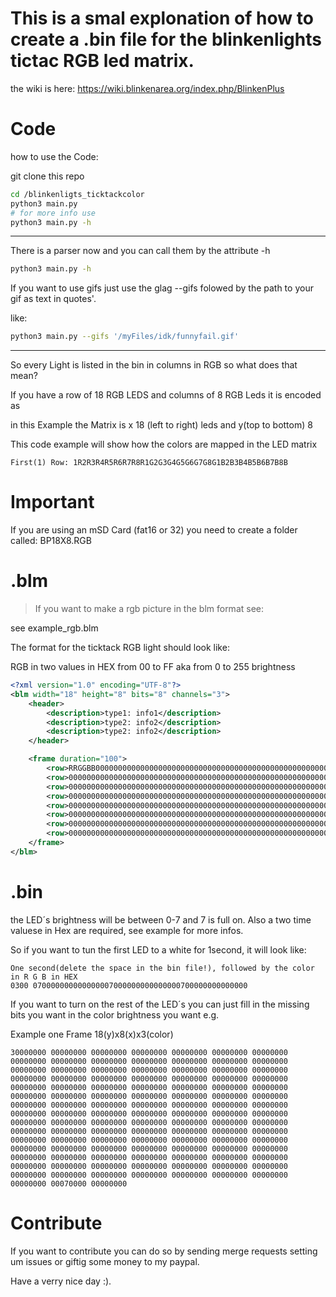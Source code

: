 # This is a smal explonation of how to create a .bin file for the blinkenlights tictac RGB led matrix. 

the wiki is here: https://wiki.blinkenarea.org/index.php/BlinkenPlus


# Code

how to use the Code: 

git clone this repo

```bash 
cd /blinkenligts_ticktackcolor
python3 main.py
# for more info use
python3 main.py -h
```
---
There is a parser now and you can call them by the attribute -h
```bash
python3 main.py -h
```
If you want to use gifs just use the glag --gifs folowed by the path to your gif as text in quotes'.

like:

```bash
python3 main.py --gifs '/myFiles/idk/funnyfail.gif'
```

---


So every Light is listed in the bin in columns in RGB so what does that mean?

If you have a row of 18 RGB LEDS
and columns of 8 RGB Leds it is encoded as

in this Example the Matrix is x 18 (left to right) leds and y(top to bottom) 8

This code example will show how the colors are mapped in the LED matrix
```
First(1) Row: 1R2R3R4R5R6R7R8R1G2G3G4G5G6G7G8G1B2B3B4B5B6B7B8B
```

# Important 
If you are using an mSD Card (fat16 or 32) you need to create a folder called: BP18X8.RGB

# .blm

> If you want to make a rgb picture in the blm format see:

see example_rgb.blm

The format for the ticktack RGB light should look like: 

RGB in two values in HEX from 00 to FF aka from 0 to 255 brightness

```xml
<?xml version="1.0" encoding="UTF-8"?>
<blm width="18" height="8" bits="8" channels="3">
	<header>
		<description>type1: info1</description>
		<description>type2: info2</description>
		<description>type2: info2</description>
	</header>

	<frame duration="100">
		<row>RRGGBB000000000000000000000000000000000000000000000000000000000000000000000000000000000000000000000000000000</row>
		<row>000000000000000000000000000000000000000000000000000000000000000000000000000000000000000000000000000000000000</row>
		<row>000000000000000000000000000000000000000000000000000000000000000000000000000000000000000000000000000000000000</row>
		<row>000000000000000000000000000000000000000000000000000000000000000000000000000000000000000000000000000000000000</row>
		<row>000000000000000000000000000000000000000000000000000000000000000000000000000000000000000000000000000000000000</row>
		<row>000000000000000000000000000000000000000000000000000000000000000000000000000000000000000000000000000000000000</row>
		<row>000000000000000000000000000000000000000000000000000000000000000000000000000000000000000000000000000000000000</row>
		<row>0000000000000000000000000000000000000000000000000000000000000000000000000000000000000000000000000000000000FF</row>
	</frame>
</blm>

```

# .bin

the LED´s brightness will be between 0-7 and 7 is full on.
Also a two time valuese in Hex are required, see example for more infos.

So if you want to tun the first LED to a white for 1second, it will look like: 

```
One second(delete the space in the bin file!), followed by the color in R G B in HEX
0300 070000000000000007000000000000000700000000000000
```

If you want to turn on the rest of the LED´s you can just fill in the missing bits you want in the color brightness you want e.g.

Example one Frame 18(y)x8(x)x3(color)
```
30000000 00000000 00000000 00000000 00000000 00000000 00000000 00000000 00000000 00000000 00000000 00000000 00000000 00000000 00000000 00000000 00000000 00000000 00000000 00000000 00000000 00000000 00000000 00000000 00000000 00000000 00000000 00000000 00000000 00000000 00000000 00000000 00000000 00000000 00000000 00000000 00000000 00000000 00000000 00000000 00000000 00000000 00000000 00000000 00000000 00000000 00000000 00000000 00000000 00000000 00000000 00000000 00000000 00000000 00000000 00000000 00000000 00000000 00000000 00000000 00000000 00000000 00000000 00000000 00000000 00000000 00000000 00000000 00000000 00000000 00000000 00000000 00000000 00000000 00000000 00000000 00000000 00000000 00000000 00000000 00000000 00000000 00000000 00000000 00000000 00000000 00000000 00000000 00000000 00000000 00000000 00000000 00000000 00000000 00000000 00000000 00000000 00000000 00000000 00000000 00000000 00000000 00000000 00000000 00000000 00000000 00070000 00000000 
```

# Contribute
If you want to contribute you can do so by sending merge requests setting um issues or giftig some money to my paypal.

Have a verry nice day :).